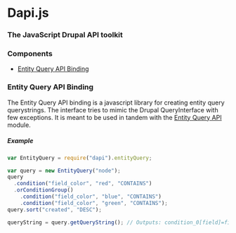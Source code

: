 # Dapi.js
### The JavaScript Drupal API toolkit

### Components
- [Entity Query API Binding](#entity-query-api-binding)

### Entity Query API Binding
The Entity Query API binding is a javascript library for creating entity query querystrings. The interface tries to mimic the Drupal QueryInterface with few exceptions. It is meant to be used in tandem with the [Entity Query API](https://www.drupal.org/project/entityqueryapi) module.

##### Example
```javascript
var EntityQuery = require("dapi").entityQuery;

var query = new EntityQuery("node");
query
  .condition("field_color", "red", "CONTAINS")
  .orConditionGroup()
    .condition("field_color", "blue", "CONTAINS")
    .condition("field_color", "green", "CONTAINS");
query.sort("created", "DESC");

queryString = query.getQueryString(); // Outputs: condition_0[field]=field_color&condition_0[value]=red&condition_0[operator]=CONTAINS&group_0[conjunction]=OR&condition_00[field]=field_color&condition_00[value]=blue&condition_00[operator]=CONTAINS&condition_00[group]=group_0&condition_01[field]=field_color&condition_01[value]=green&condition_01[operator]=CONTAINS&condition_01[group]=group_0&sort_0[field]=created&sort_0[direction]=DESC
```
